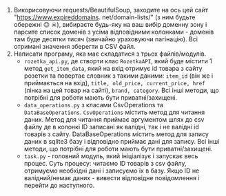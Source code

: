 1. Викорисовуючи requests/BeautifulSoup, заходите на ось цей сайт "https://www.expireddomains.
   net/domain-lists/" (з ним будьте обережні 😉 ☠), вибираєте будь-яку на ваш вибір доменну зону і 
   парсите список  доменів з усіма відповідними колонками - доменів там буде десятки тисяч (звичайно ураховуючи пагінацію). Всі отримані значення зберегти в CSV файл.
2. Написати програму, яка має складатися з трьох файлів/модулів.
   - `rozetka_api.py`, де створти клас `RozetkaAPI`, який буде містити 1 метод `get_item_data`, який на вхід отримує id товара з сайту розетки та повертає словник з такими даними: `item_id` (він же і приймається на вхід), `title, old_price, current_price, href` (лінка на цей товар на сайті), `brand, category`. Всі інші методи, що потрібні для роботи мають бути приватні/захищені.
   - `data_operations.py` з класами CsvOperations та `DataBaseOperations`. `CsvOperations` містить метод для читання даних. Метод для читання приймає аргументом шлях до csv файлу де в колонкі ID записані як валідні, так і не валідні id товарів з сайту. DataBaseOperations містить метод для запису даних в sqlite3 базу і відповідно приймає дані для запису. Всі інші методи, що потрібні для роботи мають бути приватні/захищені.
   - `task.py` - головний модуль, який ініціалізує і запускає весь процес.
   Суть процесу: читаємо ID товарів з csv файлу, отримуємо необхідні дані і записуємо їх в базу. Якщо ID не валідний/немає даних - вивести відповідне повідомлення і перейти до наступного.